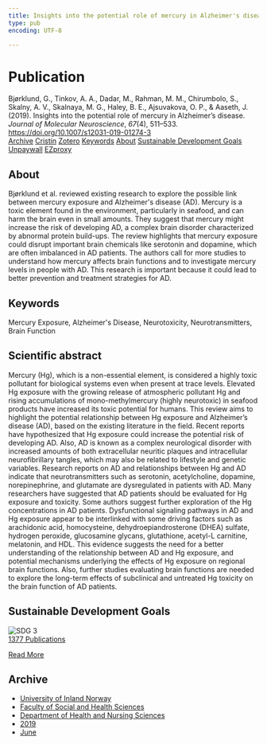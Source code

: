 ```yaml
---
title: Insights into the potential role of mercury in Alzheimer's disease
type: pub
encoding: UTF-8

---
```

<h1>Publication</h1>
<article id="csl-bib-container-NS78DTFZ" class="csl-bib-container">
  <div class="csl-bib-body"> <div class="csl-entry">Bjørklund, G., Tinkov, A. A., Dadar, M., Rahman, M. M., Chirumbolo, S., Skalny, A. V., Skalnaya, M. G., Haley, B. E., Ajsuvakova, O. P., &#38; Aaseth, J. (2019). Insights into the potential role of mercury in Alzheimer’s disease. <i>Journal of Molecular Neuroscience</i>, <i>67</i>(4), 511–533. <a href="https://doi.org/10.1007/s12031-019-01274-3">https://doi.org/10.1007/s12031-019-01274-3</a></div> </div>
  <div class="csl-bib-buttons">
    <a href="#taxonomy-article-NS78DTFZ" alt="archive" class="csl-bib-button">Archive</a>
    <a href="https://app.cristin.no/results/show.jsf?id=1702637" alt="Cristin" class="csl-bib-button">Cristin</a>
    <a href="http://zotero.org/groups/5881554/items/NS78DTFZ" alt="Zotero" class="csl-bib-button">Zotero</a>
    <a href="#keywords-article-NS78DTFZ" alt="keywords" class="csl-bib-button">Keywords</a>
    <a href="#about-article-NS78DTFZ" alt="about_pub" class="csl-bib-button">About</a>
    <a href="#sdg-article-NS78DTFZ" alt="sdg" class="csl-bib-button">Sustainable Development Goals</a>
    <a href="https://doi.org/10.1007/s12031-019-01274-3" alt="Unpaywall" class="csl-bib-button">Unpaywall</a>
    <a href="https://doi.org/10.1007/s12031-019-01274-3" alt="EZproxy" class="csl-bib-button">EZproxy</a>
  </div>
  <div id="csl-bib-meta-container-NS78DTFZ"></div>
</article>
<div id="csl-bib-meta-NS78DTFZ" class="csl-bib-meta">
  <article id="about-article-NS78DTFZ" class="about_pub-article">
    <h1>About</h1>
    Bjørklund et al. reviewed existing research to explore the possible link between mercury exposure and Alzheimer's disease (AD). Mercury is a toxic element found in the environment, particularly in seafood, and can harm the brain even in small amounts. They suggest that mercury might increase the risk of developing AD, a complex brain disorder characterized by abnormal protein build-ups. The review highlights that mercury exposure could disrupt important brain chemicals like serotonin and dopamine, which are often imbalanced in AD patients. The authors call for more studies to understand how mercury affects brain functions and to investigate mercury levels in people with AD. This research is important because it could lead to better prevention and treatment strategies for AD.
  </article>
  <article id="keywords-article-NS78DTFZ" class="keywords-article">
    <h1>Keywords</h1>
    Mercury Exposure, Alzheimer's Disease, Neurotoxicity, Neurotransmitters, Brain Function
  </article>
  <article id="abstract-article-NS78DTFZ" class="abstract-article">
    <h1>Scientific abstract</h1>
    Mercury (Hg), which is a non-essential element, is considered a highly toxic pollutant for biological systems even when present at trace levels. Elevated Hg exposure with the growing release of atmospheric pollutant Hg and rising accumulations of mono-methylmercury (highly neurotoxic) in seafood products have increased its toxic potential for humans. This review aims to highlight the potential relationship between Hg exposure and Alzheimer’s disease (AD), based on the existing literature in the field. Recent reports have hypothesized that Hg exposure could increase the potential risk of developing AD. Also, AD is known as a complex neurological disorder with increased amounts of both extracellular neuritic plaques and intracellular neurofibrillary tangles, which may also be related to lifestyle and genetic variables. Research reports on AD and relationships between Hg and AD indicate that neurotransmitters such as serotonin, acetylcholine, dopamine, norepinephrine, and glutamate are dysregulated in patients with AD. Many researchers have suggested that AD patients should be evaluated for Hg exposure and toxicity. Some authors suggest further exploration of the Hg concentrations in AD patients. Dysfunctional signaling pathways in AD and Hg exposure appear to be interlinked with some driving factors such as arachidonic acid, homocysteine, dehydroepiandrosterone (DHEA) sulfate, hydrogen peroxide, glucosamine glycans, glutathione, acetyl-L carnitine, melatonin, and HDL. This evidence suggests the need for a better understanding of the relationship between AD and Hg exposure, and potential mechanisms underlying the effects of Hg exposure on regional brain functions. Also, further studies evaluating brain functions are needed to explore the long-term effects of subclinical and untreated Hg toxicity on the brain function of AD patients.
  </article>
  <article id="sdg-article-NS78DTFZ" class="sdg-article">
    <h1>Sustainable Development Goals</h1>
    <div class="sdg-container"><div id="sdg3" class="sdg">
        <img src="{{< params subfolder >}}images/sdg/sdg03_en.png" class="image" alt="SDG 3">
        <div class="sdg-overlay">
          <a href="{{< params subfolder >}}en/archive/?sdg=3#archive" class="sdg-publication-count"><span>1377</span> Publications</a>
          <p><a href="https://sdgs.un.org/goals/goal3" class="sdg-read-more">Read More</a></p>
        </div>
      </div></div>
  </article>
  <article id="taxonomy-article-NS78DTFZ" class="taxonomy-article">
    <h1>Archive</h1>
    <ul>
      <li><a href="{{< params subfolder >}}en/archive/?key=3DCRN523">University of Inland Norway</a></li>
      <li><a href="{{< params subfolder >}}en/archive/?key=IDKFS3MX">Faculty of Social and Health Sciences</a></li>
      <li><a href="{{< params subfolder >}}en/archive/?key=GTV4ECMZ">Department of Health and Nursing Sciences</a></li>
      <li><a href="{{< params subfolder >}}en/archive/?key=E7THIEEM">2019</a></li>
      <li><a href="{{< params subfolder >}}en/archive/?key=R3IIEVI9">June</a></li>
    </ul>
  </article>
</div>
